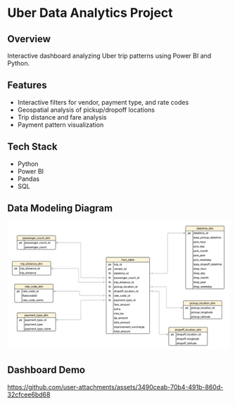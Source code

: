 # Uber Data Analytics Project

## Overview
Interactive dashboard analyzing Uber trip patterns using Power BI and Python.

## Features
- Interactive filters for vendor, payment type, and rate codes
- Geospatial analysis of pickup/dropoff locations
- Trip distance and fare analysis
- Payment pattern visualization

## Tech Stack
- Python
- Power BI
- Pandas
- SQL

## Data Modeling Diagram
<img src="assets//Blank diagram.png">



## Dashboard Demo
https://github.com/user-attachments/assets/3490ceab-70b4-491b-860d-32cfcee6bd68









